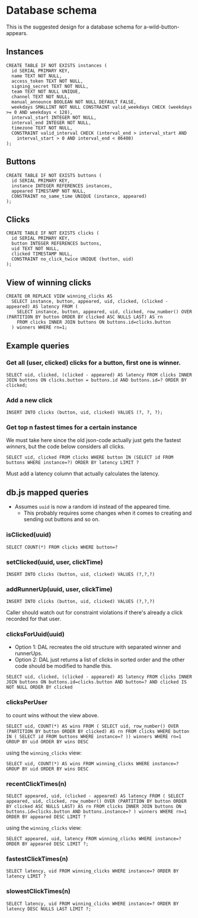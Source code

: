 # Database schema

This is the suggested design for a database schema for a-wild-button-appears.

## Instances

```
CREATE TABLE IF NOT EXISTS instances (
  id SERIAL PRIMARY KEY,
  name TEXT NOT NULL,
  access_token TEXT NOT NULL,
  signing_secret TEXT NOT NULL,
  team TEXT NOT NULL UNIQUE,
  channel TEXT NOT NULL,
  manual_announce BOOLEAN NOT NULL DEFAULT FALSE,
  weekdays SMALLINT NOT NULL CONSTRAINT valid_weekdays CHECK (weekdays >= 0 AND weekdays < 128),
  interval_start INTEGER NOT NULL,
  interval_end INTEGER NOT NULL,
  timezone TEXT NOT NULL,
  CONSTRAINT valid_interval CHECK (interval_end > interval_start AND
    interval_start > 0 AND interval_end < 86400)
);
```

## Buttons

```
CREATE TABLE IF NOT EXISTS buttons (
  id SERIAL PRIMARY KEY,
  instance INTEGER REFERENCES instances,
  appeared TIMESTAMP NOT NULL,
  CONSTRAINT no_same_time UNIQUE (instance, appeared)
);
```

## Clicks

```
CREATE TABLE IF NOT EXISTS clicks (
  id SERIAL PRIMARY KEY,
  button INTEGER REFERENCES buttons,
  uid TEXT NOT NULL,
  clicked TIMESTAMP NULL,
  CONSTRAINT no_click_twice UNIQUE (button, uid)
);
```

## View of winning clicks

```
CREATE OR REPLACE VIEW winning_clicks AS
  SELECT instance, button, appeared, uid, clicked, (clicked - appeared) AS latency FROM (
    SELECT instance, button, appeared, uid, clicked, row_number() OVER (PARTITION BY button ORDER BY clicked ASC NULLS LAST) AS rn
    FROM clicks INNER JOIN buttons ON buttons.id=clicks.button
  ) winners WHERE rn=1;
```

## Example queries

### Get all (user, clicked) clicks for a button, first one is winner.

`SELECT uid, clicked, (clicked - appeared) AS latency FROM clicks INNER JOIN buttons ON clicks.button = buttons.id AND buttons.id=? ORDER BY clicked;`

### Add a new click

`INSERT INTO clicks (button, uid, clicked) VALUES (?, ?, ?);`

### Get top n fastest times for a certain instance

We must take here since the old json-code actually just gets the fastest *winners*, but the code below considers all clicks.

`SELECT uid, clicked FROM clicks WHERE button IN (SELECT id FROM buttons WHERE instance=?) ORDER BY latency LIMIT ?`

Must add a latency column that actually calculates the latency.

## db.js mapped queries

 * Assumes `uuid` is now a random id instead of the appeared time.
   * This probably requires some changes when it comes to creating and sending out buttons and so on.

### isClicked(uuid)

`SELECT COUNT(*) FROM clicks WHERE button=?`

### setClicked(uuid, user, clickTime)

`INSERT INTO clicks (button, uid, clicked) VALUES (?,?,?)`

### addRunnerUp(uuid, user, clickTime)

`INSERT INTO clicks (button, uid, clicked) VALUES (?,?,?)`

Caller should watch out for constraint violations if there's already a click recorded for that user.

### clicksForUuid(uuid)

 * Option 1: DAL recreates the old structure with separated winner and runnerUps.
 * Option 2: DAL just returns a list of clicks in sorted order and the other code should be modified to handle this.

`SELECT uid, clicked, (clicked - appeared) AS latency FROM clicks INNER JOIN buttons ON buttons.id=clicks.button AND button=? AND clicked IS NOT NULL ORDER BY clicked`

### clicksPerUser

to count wins without the view above.

`SELECT uid, COUNT(*) AS wins FROM (
  SELECT uid, row_number() OVER (PARTITION BY button ORDER BY clicked) AS rn
  FROM clicks WHERE button IN (
    SELECT id FROM buttons WHERE instance=?
)) winners
WHERE rn=1 GROUP BY uid ORDER BY wins DESC`

using the `winning_clicks` view:

`SELECT uid, COUNT(*) AS wins FROM winning_clicks
 WHERE instance=? GROUP BY uid ORDER BY wins DESC`

### recentClickTimes(n)

`SELECT appeared, uid, (clicked - appeared) AS latency FROM (
  SELECT appeared, uid, clicked, row_number() OVER (PARTITION BY button ORDER BY clicked ASC NULLS LAST) AS rn
  FROM clicks INNER JOIN buttons ON buttons.id=clicks.button AND buttons.instance=?
) winners WHERE rn=1 ORDER BY appeared DESC LIMIT ?`

using the `winning_clicks` view:

`SELECT appeared, uid, latency FROM winning_clicks
 WHERE instance=? ORDER BY appeared DESC LIMIT ?;`

### fastestClickTimes(n)

`SELECT latency, uid FROM winning_clicks
 WHERE instance=? ORDER BY latency LIMIT ?`

### slowestClickTimes(n)

`SELECT latency, uid FROM winning_clicks
 WHERE instance=? ORDER BY latency DESC NULLS LAST LIMIT ?;`
